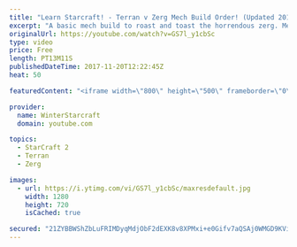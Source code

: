 ```yaml
---
title: "Learn Starcraft! - Terran v Zerg Mech Build Order! (Updated 2018)"
excerpt: "A basic mech build to roast and toast the horrendous zerg. Meant for lower level players looking for some direction! -- Watch live at https://www.twitch.tv/wintergaming"
originalUrl: https://youtube.com/watch?v=GS7l_y1cbSc
type: video
price: Free
length: PT13M11S
publishedDateTime: 2017-11-20T12:22:45Z
heat: 50

featuredContent: "<iframe width=\"800\" height=\"500\" frameborder=\"0\" src=\"https://www.youtube.com/embed/GS7l_y1cbSc\" allow=\"accelerometer; autoplay; encrypted-media; gyroscope; picture-in-picture\" allowfullscreen></iframe>"

provider:
  name: WinterStarcraft
  domain: youtube.com

topics:
  - StarCraft 2
  - Terran
  - Zerg

images:
  - url: https://i.ytimg.com/vi/GS7l_y1cbSc/maxresdefault.jpg
    width: 1280
    height: 720
    isCached: true

secured: "21ZYBBWShZbLuFRIMDyqMdjObF2dEXK8v8XPMxi+e0Gifv7aQSAj0WMGD9KVipJQYxWFnGLt6soe10w12U7cdfq/WCR9UXBVeVjQ31W1U3OKMjflPotLQOqL8ZRPs8WLO5tvYCUHiNn9DayKgAVju9rPJmymyuU4Q9aqkD/dAzt0gYR8cgZrBXD53ChZJ21Ue1unKNOfyyLcwe89QPS82WPKeVS/BXwwJyZDXeLT+dWIujN2cNGHLRUGmJEuVdjD4WW7+d+FFoDrjsFIbZjXLxy+ktMCfiUjUKZQt0s27qfTXvlf7iL5Jm/lqjZp6U+ACrBZdi04VIfIjEbf8WW4RKNKDnha4l9mMm1sVctwyv2gPEB9CI7uZ4qkqBiRmaiJesOSYZgLFTg+CsZgdGP7lgNjCZxMmxO/vAUrG4eVOOI=;6geCsAQCeh0FsF/iYgpZlQ=="
---
```


